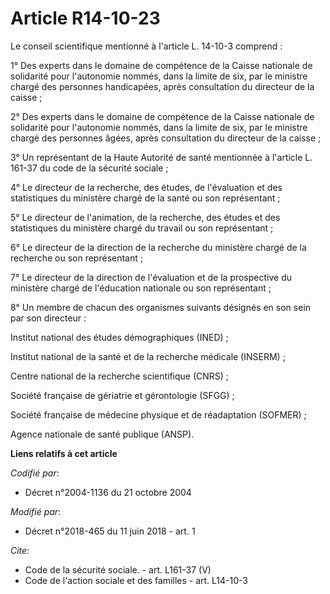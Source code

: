 # Article R14-10-23

Le conseil scientifique mentionné à l'article L. 14-10-3 comprend : 

1° Des experts dans le domaine de compétence de la Caisse nationale de solidarité pour l'autonomie nommés, dans la limite de
six, par le ministre chargé des personnes handicapées, après consultation du directeur de la caisse ; 

2° Des experts dans le domaine de compétence de la Caisse nationale de solidarité pour l'autonomie nommés, dans la limite de
six, par le ministre chargé des personnes âgées, après consultation du directeur de la caisse ; 

3° Un représentant de la Haute Autorité de santé mentionnée à l'article L. 161-37 du code de la sécurité sociale ; 

4° Le directeur de la recherche, des études, de l'évaluation et des statistiques du ministère chargé de la santé ou son
représentant ; 

5° Le directeur de l'animation, de la recherche, des études et des statistiques du ministère chargé du travail ou son
représentant ; 

6° Le directeur de la direction de la recherche du ministère chargé de la recherche ou son représentant ; 

7° Le directeur de la direction de l'évaluation et de la prospective du ministère chargé de l'éducation nationale ou son
représentant ; 

8° Un membre de chacun des organismes suivants désignés en son sein par son directeur : 

Institut national des études démographiques (INED) ; 

Institut national de la santé et de la recherche médicale (INSERM) ; 

Centre national de la recherche scientifique (CNRS) ; 

Société française de gériatrie et gérontologie (SFGG) ; 

Société française de médecine physique et de réadaptation (SOFMER) ; 

Agence nationale de santé publique (ANSP).

**Liens relatifs à cet article**

_Codifié par_:

  - Décret n°2004-1136 du 21 octobre 2004

_Modifié par_:

  - Décret n°2018-465 du 11 juin 2018 - art. 1

_Cite_:

  - Code de la sécurité sociale. - art. L161-37 (V)
  - Code de l'action sociale et des familles - art. L14-10-3
